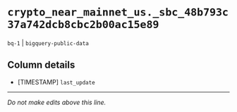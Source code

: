 # `crypto_near_mainnet_us._sbc_48b793c37a742dcb8cbc2b00ac15e89`
`bq-1` | `bigquery-public-data`

## Column details
* [TIMESTAMP] `last_update`

-------------------------------------------------------------------------------
*Do not make edits above this line.*
